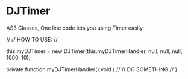 # DJTimer
AS3 Classes, One line code lets you using Timer easily.



//
// HOW TO USE:
//

this.myDJTimer = new DJTimer(this.myDJTimerHandler, null, null, null, 1000, 10);

private function myDJTimerHandler():void {
  //
  // DO SOMETHING
  //
}
